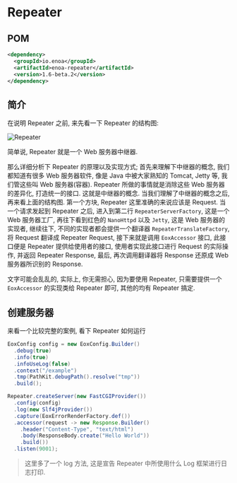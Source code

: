 
# Repeater

## POM

```xml
<dependency>
  <groupId>io.enoa</groupId>
  <artifactId>enoa-repeater</artifactId>
  <version>1.6-beta.2</version>
</dependency>
```

## 简介

在说明 Repeater 之前, 来先看一下 Repeater 的结构图:

![Repeater](https://hackmd.0u0.me/uploads/upload_248f7643211af94ea3ed44ba01d2c0c6.svg)

简单说, Repeater 就是一个 Web 服务器中继器.

那么详细分析下 Repeater 的原理以及实现方式; 首先来理解下中继器的概念, 我们都知道有很多 Web 服务器软件, 像是 Java 中被大家熟知的 Tomcat, Jetty 等, 我们管这些叫 Web 服务器(容器). Repeater 所做的事情就是消除这些 Web 服务器的差异化, 打造统一的接口. 这就是中继器的概念.
当我们理解了中继器的概念之后, 再来看上面的结构图. 第一个方块, Repeater 这里准确的来说应该是 Request. 当一个请求发起到 Repeater 之后, 进入到第二行 `RepeaterServerFactory`, 这是一个 Web 服务器工厂, 再往下看到红色的 `NanoHttpd` 以及 `Jetty`, 这是 Web 服务器的实现者, 继续往下, 不同的实现者都会提供一个翻译器 `RepeaterTranslateFactory`, 将 Request 翻译成 Repeater Request, 接下来就是调用 `EoxAccessor` 接口, 此接口便是 Repeater 提供给使用者的接口, 使用者实现此接口进行 Request 的实际操作, 并返回 Repeater Response, 最后, 再次调用翻译器将 Response 还原成 Web 服务器所识别的 Response.

文字可能会乱乱的, 实际上, 你无需担心, 因为要使用 Repeater, 只需要提供一个 `EoxAccessor` 的实现类给 Repeater 即可, 其他的均有 Repeater 搞定.

## 创建服务器

来看一个比较完整的案例, 看下 Repeater 如何运行

```java
EoxConfig config = new EoxConfig.Builder()
  .debug(true)
  .info(true)
  .infoUseLog(false)
  .context("/example")
  .tmp(PathKit.debugPath().resolve("tmp"))
  .build();

Repeater.createServer(new FastCGIProvider())
  .config(config)
  .log(new Slf4jProvider())
  .capture(EoxErrorRenderFactory.def())
  .accessor(request -> new Response.Builder()
    .header("Content-Type", "text/html")
    .body(ResponseBody.create("Hello World"))
    .build())
  .listen(9001);
```

> 这里多了一个 log 方法, 这是宣告 Repeater 中所使用什么 Log 框架进行日志打印.
